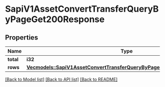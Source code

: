 # SapiV1AssetConvertTransferQueryByPageGet200Response

## Properties

Name | Type | Description | Notes
------------ | ------------- | ------------- | -------------
**total** | **i32** |  | 
**rows** | [**Vec<models::SapiV1AssetConvertTransferQueryByPageGet200ResponseRowsInner>**](_sapi_v1_asset_convert_transfer_queryByPage_get_200_response_rows_inner.md) |  | 

[[Back to Model list]](../README.md#documentation-for-models) [[Back to API list]](../README.md#documentation-for-api-endpoints) [[Back to README]](../README.md)


